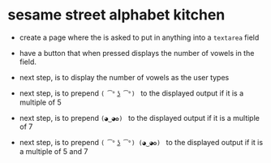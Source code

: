 # sesame street alphabet kitchen
* create a page where the is asked to put in anything into a `textarea` field
* have a button that when pressed displays the number of vowels in the field.

* next step, is to display the number of vowels as the user types

* next step, is to prepend `( ͡° ͜ʖ ͡°) ` to the displayed output if it is a multiple of 5

* next step, is to prepend `(◕‿◕✿) ` to the displayed output if it is a multiple of 7

* next step, is to prepend `( ͡° ͜ʖ ͡°) (◕‿◕✿) ` to the displayed output if it is a multiple of 5 and 7
